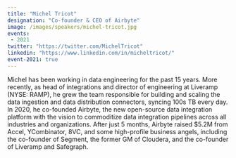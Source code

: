 ```yaml
---
title: "Michel Tricot"
designation: "Co-founder & CEO of Airbyte"
image: /images/speakers/michel-tricot.jpg
events:
 - 2021
twitter: "https://twitter.com/MichelTricot"
linkedin: "https://www.linkedin.com/in/micheltricot/"
event-2021: true
---
```


Michel has been working in data engineering for the past 15 years. More recently, as head of integrations and director of engineering at Liveramp (NYSE: RAMP), he grew the team responsible for building and scaling the data ingestion and data distribution connectors, syncing 100s TB every day. In 2020, he co-founded Airbyte, the new open-source data integration platform with the vision to commoditize data integration pipelines across all industries and organizations. After just 5 months, Airbyte raised $5.2M from Accel, YCombinator, 8VC, and some high-profile business angels, including the co-founder of Segment, the former GM of Cloudera, and the co-founder of Liveramp and Safegraph.